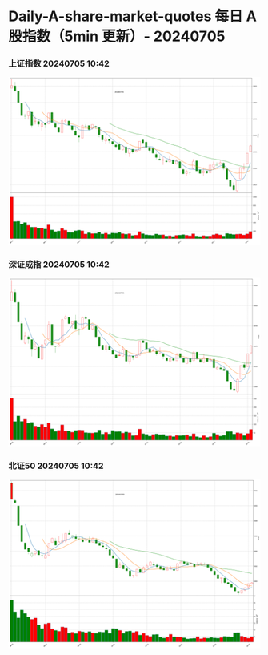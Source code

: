 
# Daily-A-share-market-quotes 每日 A 股指数（5min 更新）- 20240705

### 上证指数 20240705 10:42
![](./fig/2024/7/20240705-sh000001.png)

### 深证成指 20240705 10:42
![](./fig/2024/7/20240705-sz399001.png)

### 北证50 20240705 10:42
![](./fig/2024/7/20240705-bj899050.png)
